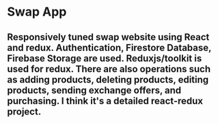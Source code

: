 # Swap App

## Responsively tuned swap website using React and redux. Authentication, Firestore Database, Firebase Storage are used. Reduxjs/toolkit is used for redux. There are also operations such as adding products, deleting products, editing products, sending exchange offers, and purchasing. I think it's a detailed react-redux project.

